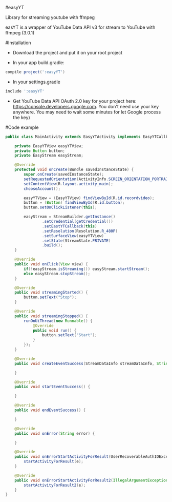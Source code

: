#easyYT

Library for streaming youtube with ffmpeg

easYT is a wrapper of YouTube Data API v3 for stream to YouTube with ffmpeg (3.0.1)

#Installation

- Download the project and put it on your root project

- In your app build.gradle:

```gradle
compile project(':easyYT')

```
  - In your settings.gradle

```gradle
include ':easyYT'
```
- Get YouTube Data API OAuth 2.0 key for your project here:
  https://console.developers.google.com.
  You don't need use your key anywhere. You may need to wait some minutes for let Google process the key)

#Code example

```java
public class MainActivity extends EasyYTActivity implements EasyYTCallback, Button.OnClickListener {

    private EasyYTView easyYTView;
    private Button button;
    private EasyStream easyStream;

    @Override
    protected void onCreate(Bundle savedInstanceState) {
        super.onCreate(savedInstanceState);
        setRequestedOrientation(ActivityInfo.SCREEN_ORIENTATION_PORTRAIT);
        setContentView(R.layout.activity_main);
        chooseAccount();

        easyYTView = (EasyYTView) findViewById(R.id.recordvideo);
        button = (Button) findViewById(R.id.button);
        button.setOnClickListener(this);

        easyStream = StreamBuilder.getInstance()
                .setCredential(getCredential())
                .setEastYTCallback(this)
                .setResolution(Resolution.R_480P)
                .setSurfaceView(easyYTView)
                .setState(StreamState.PRIVATE)
                .build();
    }

    @Override
    public void onClick(View view) {
        if(!easyStream.isStreaming()) easyStream.startStream();
        else easyStream.stopStream();
    }

    @Override
    public void streamingStarted() {
        button.setText("Stop");
    }

    @Override
    public void streamingStopped() {
        runOnUiThread(new Runnable() {
            @Override
            public void run() {
                button.setText("Start");
            }
        });
    }

    @Override
    public void createEventSuccess(StreamDataInfo streamDataInfo, String endPoint) {

    }

    @Override
    public void startEventSuccess() {

    }

    @Override
    public void endEventSuccess() {

    }

    @Override
    public void onError(String error) {

    }

    @Override
    public void onErrorStartActivityForResult(UserRecoverableAuthIOException e) {
        startActivityForResult(e);
    }

    @Override
    public void onErrorStartActivityForResult2(IllegalArgumentException e) {
        startActivityForResult2(e);
    }
}
```
